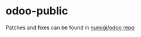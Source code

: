 # odoo-public

Patches and fixes can be found in [numigi/odoo repo](https://github.com/Numigi/odoo)

